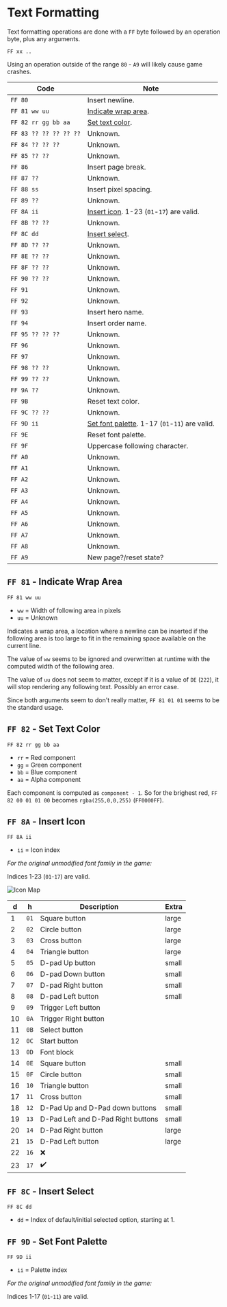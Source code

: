 # Text Formatting

Text formatting operations are done with a `FF` byte followed by an operation byte, plus any arguments.

`FF xx ..`

Using an operation outside of the range `80` - `A9` will likely cause game crashes.

| Code                   | Note |
| ---------------------- | ---- |
| `FF 80`                | Insert newline. |
| `FF 81 ww uu`          | [Indicate wrap area](#ff-81---indicate-wrap-area). |
| `FF 82 rr gg bb aa`    | [Set text color](#ff-82---set-text-color). |
| `FF 83 ?? ?? ?? ?? ??` | Unknown. |
| `FF 84 ?? ?? ??`       | Unknown. |
| `FF 85 ?? ??`          | Unknown. |
| `FF 86`                | Insert page break. |
| `FF 87 ??`             | Unknown. |
| `FF 88 ss`             | Insert pixel spacing. |
| `FF 89 ??`             | Unknown. |
| `FF 8A ii`             | [Insert icon](#ff-8a---insert-icon). 1-23 (`01`-`17`) are valid. |
| `FF 8B ?? ??`          | Unknown. |
| `FF 8C dd`             | [Insert select](#ff-8c---insert-select). |
| `FF 8D ?? ??`          | Unknown. |
| `FF 8E ?? ??`          | Unknown. |
| `FF 8F ?? ??`          | Unknown. |
| `FF 90 ?? ??`          | Unknown. |
| `FF 91`                | Unknown. |
| `FF 92`                | Unknown. |
| `FF 93`                | Insert hero name. |
| `FF 94`                | Insert order name. |
| `FF 95 ?? ?? ??`       | Unknown. |
| `FF 96`                | Unknown. |
| `FF 97`                | Unknown. |
| `FF 98 ?? ??`          | Unknown. |
| `FF 99 ?? ??`          | Unknown. |
| `FF 9A ??`             | Unknown. |
| `FF 9B`                | Reset text color. |
| `FF 9C ?? ??`          | Unknown. |
| `FF 9D ii`             | [Set font palette](#ff-9d---set-font-palette). 1-17 (`01`-`11`) are valid. |
| `FF 9E`                | Reset font palette. |
| `FF 9F`                | Uppercase following character. |
| `FF A0`                | Unknown. |
| `FF A1`                | Unknown. |
| `FF A2`                | Unknown. |
| `FF A3`                | Unknown. |
| `FF A4`                | Unknown. |
| `FF A5`                | Unknown. |
| `FF A6`                | Unknown. |
| `FF A7`                | Unknown. |
| `FF A8`                | Unknown. |
| `FF A9`                | New page?/reset state? |

## `FF 81` - Indicate Wrap Area

`FF 81 ww uu`

* `ww` = Width of following area in pixels
* `uu` = Unknown

Indicates a wrap area, a location where a newline can be inserted if the following area is too large to fit in the remaining space available on the current line.

The value of `ww` seems to be ignored and overwritten at runtime with the computed width of the following area.

The value of `uu` does not seem to matter, except if it is a value of `DE` (`222`), it will stop rendering any following text. Possibly an error case.

Since both arguments seem to don't really matter, `FF 81 01 01` seems to be the standard usage.

## `FF 82` - Set Text Color

`FF 82 rr gg bb aa`

* `rr` = Red component
* `gg` = Green component
* `bb` = Blue component
* `aa` = Alpha component

Each component is computed as `component - 1`. So for the brighest red, `FF 82 00 01 01 00` becomes `rgba(255,0,0,255)` (`FF0000FF`).

## `FF 8A` - Insert Icon

`FF 8A ii`

* `ii` = Icon index

*For the original unmodified font family in the game:*

Indices 1-23 (`01`-`17`) are valid.

![Icon Map](https://i.imgur.com/SWHNzEe.png)

| d  | h    | Description                        | Extra |
| -- | ---- | ---------------------------------- | ----- |
| 1  | `01` | Square button                      | large |
| 2  | `02` | Circle button                      | large |
| 3  | `03` | Cross button                       | large |
| 4  | `04` | Triangle button                    | large |
| 5  | `05` | D-pad Up button                    | small |
| 6  | `06` | D-pad Down button                  | small |
| 7  | `07` | D-pad Right button                 | small |
| 8  | `08` | D-pad Left button                  | small |
| 9  | `09` | Trigger Left button                |       |
| 10 | `0A` | Trigger Right button               |       |
| 11 | `0B` | Select button                      |       |
| 12 | `0C` | Start button                       |       |
| 13 | `0D` | Font block                         |       |
| 14 | `0E` | Square button                      | small |
| 15 | `0F` | Circle button                      | small |
| 16 | `10` | Triangle button                    | small |
| 17 | `11` | Cross button                       | small |
| 18 | `12` | D-Pad Up and D-Pad down buttons    | small |
| 19 | `13` | D-Pad Left and D-Pad Right buttons | small |
| 20 | `14` | D-Pad Right button                 | large |
| 21 | `15` | D-Pad Left button                  | large |
| 22 | `16` | :x:                                |       |
| 23 | `17` | :heavy_check_mark:                 |       |

## `FF 8C` - Insert Select

`FF 8C dd`

* `dd` = Index of default/initial selected option, starting at 1.

## `FF 9D` - Set Font Palette

`FF 9D ii`

* `ii` = Palette index

*For the original unmodified font family in the game:*

Indices 1-17 (`01`-`11`) are valid.
